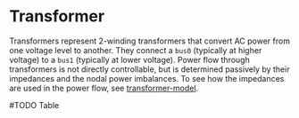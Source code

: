 # Transformer

Transformers represent 2-winding transformers that convert AC power from one voltage level to another. They connect a `bus0` (typically at higher voltage) to a `bus1` (typically at lower voltage). Power flow through transformers is not directly controllable, but is determined passively by their impedances and the nodal power imbalances. To see how the impedances are used in the power flow, see [transformer-model](#transformer-model).

#TODO Table
